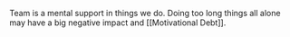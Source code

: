 Team is a mental support in things we do.
Doing too long things all alone may have a big negative impact and [[Motivational Debt]].